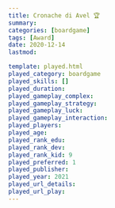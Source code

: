 ```yaml
---
title: Cronache di Avel 🏆
summary: 
categories: [boardgame]
tags: [Award]
date: 2020-12-14
lastmod: 

template: played.html
played_category: boardgame
played_skills: []
played_duration: 
played_gameplay_complex: 
played_gameplay_strategy: 
played_gameplay_luck: 
played_gameplay_interaction: 
played_players: 
played_age: 
played_rank_edu: 
played_rank_dev: 
played_rank_kid: 9
played_preferred: 1
played_publisher: 
played_year: 2021
played_url_details: 
played_url_play: 
---
```

